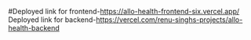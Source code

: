 #Deployed link for frontend-https://allo-health-frontend-six.vercel.app/
Deployed link for backend-https://vercel.com/renu-singhs-projects/allo-health-backend 
